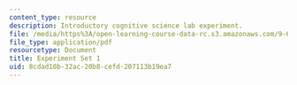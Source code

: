 ```yaml
---
content_type: resource
description: Introductory cognitive science lab experiment.
file: /media/https%3A/open-learning-course-data-rc.s3.amazonaws.com/9-63-laboratory-in-cognitive-science-fall-2002/8cdad10b32ac20b8cefd207113b19ea7_experiment_1.pdf
file_type: application/pdf
resourcetype: Document
title: Experiment Set 1
uid: 8cdad10b-32ac-20b8-cefd-207113b19ea7
---
```

